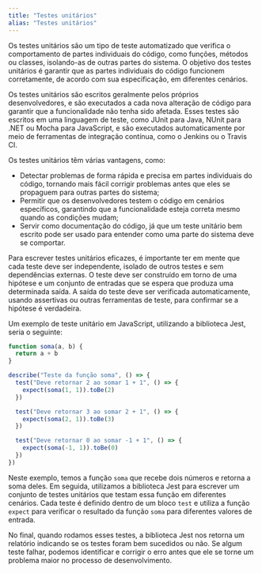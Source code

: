 ```yaml
---
title: "Testes unitários"
alias: "Testes unitários"
---
```


Os testes unitários são um tipo de teste automatizado que verifica o comportamento de partes individuais do código, como funções, métodos ou classes, isolando-as de outras partes do sistema. O objetivo dos testes unitários é garantir que as partes individuais do código funcionem corretamente, de acordo com sua especificação, em diferentes cenários.

Os testes unitários são escritos geralmente pelos próprios desenvolvedores, e são executados a cada nova alteração de código para garantir que a funcionalidade não tenha sido afetada. Esses testes são escritos em uma linguagem de teste, como JUnit para Java, NUnit para .NET ou Mocha para JavaScript, e são executados automaticamente por meio de ferramentas de integração contínua, como o Jenkins ou o Travis CI.

Os testes unitários têm várias vantagens, como:

- Detectar problemas de forma rápida e precisa em partes individuais do código, tornando mais fácil corrigir problemas antes que eles se propaguem para outras partes do sistema;
- Permitir que os desenvolvedores testem o código em cenários específicos, garantindo que a funcionalidade esteja correta mesmo quando as condições mudam;
- Servir como documentação do código, já que um teste unitário bem escrito pode ser usado para entender como uma parte do sistema deve se comportar.

Para escrever testes unitários eficazes, é importante ter em mente que cada teste deve ser independente, isolado de outros testes e sem dependências externas. O teste deve ser construído em torno de uma hipótese e um conjunto de entradas que se espera que produza uma determinada saída. A saída do teste deve ser verificada automaticamente, usando assertivas ou outras ferramentas de teste, para confirmar se a hipótese é verdadeira.

Um exemplo de teste unitário em JavaScript, utilizando a biblioteca Jest, seria o seguinte:

```javascript
function soma(a, b) {
  return a + b
}

describe("Teste da função soma", () => {
  test("Deve retornar 2 ao somar 1 + 1", () => {
    expect(soma(1, 1)).toBe(2)
  })

  test("Deve retornar 3 ao somar 2 + 1", () => {
    expect(soma(2, 1)).toBe(3)
  })

  test("Deve retornar 0 ao somar -1 + 1", () => {
    expect(soma(-1, 1)).toBe(0)
  })
})
```

Neste exemplo, temos a função `soma` que recebe dois números e retorna a soma deles. Em seguida, utilizamos a biblioteca Jest para escrever um conjunto de testes unitários que testam essa função em diferentes cenários. Cada teste é definido dentro de um bloco `test` e utiliza a função `expect` para verificar o resultado da função `soma` para diferentes valores de entrada.

No final, quando rodamos esses testes, a biblioteca Jest nos retorna um relatório indicando se os testes foram bem sucedidos ou não. Se algum teste falhar, podemos identificar e corrigir o erro antes que ele se torne um problema maior no processo de desenvolvimento.
